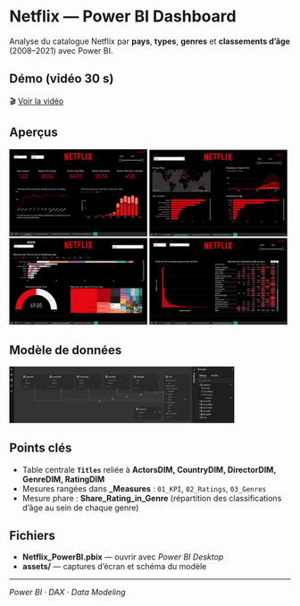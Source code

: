 # Netflix — Power BI Dashboard

Analyse du catalogue Netflix par **pays**, **types**, **genres** et **classements d’âge** (2008–2021) avec Power BI.


## Démo (vidéo 30 s)
🎬  [Voir la vidéo](https://raw.githubusercontent.com/Zac-dev618/Netflix-PowerBI-Dashboard/main/Netflix-PowerBI-Dashboard/assets/demo.mp4)




## Aperçus
<img src="Netflix-PowerBI-Dashboard/assets/Overview_1.png" width="49%"/> <img src="Netflix-PowerBI-Dashboard/assets/Overview_2.png" width="49%"/><br/>
<img src="Netflix-PowerBI-Dashboard/assets/Overview_3.png" width="49%"/> <img src="Netflix-PowerBI-Dashboard/assets/Overview_4.png" width="49%"/>


## Modèle de données
<img src="Netflix-PowerBI-Dashboard/assets/Modele_relations.png" width="80%"/>


## Points clés
- Table centrale **`Titles`** reliée à **ActorsDIM, CountryDIM, DirectorDIM, GenreDIM, RatingDIM**
- Mesures rangées dans **_Measures** : `01_KPI`, `02_Ratings`, `03_Genres`
- Mesure phare : **Share_Rating_in_Genre** (répartition des classifications d’âge au sein de chaque genre)


## Fichiers
- **Netflix_PowerBI.pbix** — ouvrir avec *Power BI Desktop*
- **assets/** — captures d’écran et schéma du modèle

---

*Power BI · DAX · Data Modeling*
